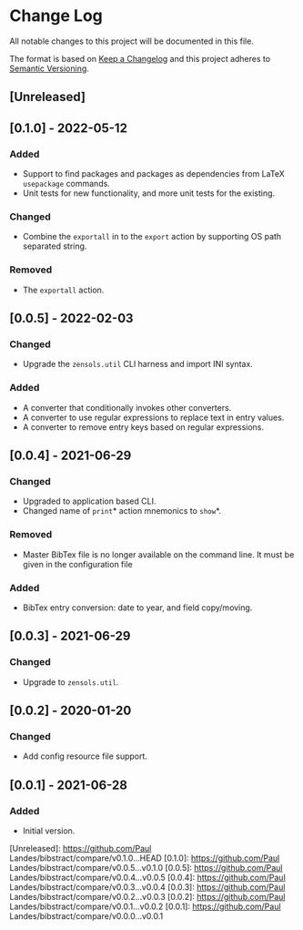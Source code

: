 # Change Log
All notable changes to this project will be documented in this file.

The format is based on [Keep a Changelog](http://keepachangelog.com/)
and this project adheres to [Semantic Versioning](http://semver.org/).


## [Unreleased]


## [0.1.0] - 2022-05-12
### Added
- Support to find packages and packages as dependencies from LaTeX `usepackage`
  commands.
- Unit tests for new functionality, and more unit tests for the existing.

### Changed
- Combine the `exportall` in to the `export` action by supporting OS path
  separated string.

### Removed
- The `exportall` action.



## [0.0.5] - 2022-02-03
### Changed
- Upgrade the `zensols.util` CLI harness and import INI syntax.

### Added
- A converter that conditionally invokes other converters.
- A converter to use regular expressions to replace text in entry values.
- A converter to remove entry keys based on regular expressions.


## [0.0.4] - 2021-06-29
### Changed
- Upgraded to application based CLI.
- Changed name of `print`* action mnemonics to `show`*.

### Removed
- Master BibTex file is no longer available on the command line.  It must be
  given in the configuration file

### Added
- BibTex entry conversion: date to year, and field copy/moving.


## [0.0.3] - 2021-06-29
### Changed
- Upgrade to `zensols.util`.


## [0.0.2] - 2020-01-20
### Changed
- Add config resource file support.


## [0.0.1] - 2021-06-28
### Added
- Initial version.


<!-- links -->
[Unreleased]: https://github.com/Paul Landes/bibstract/compare/v0.1.0...HEAD
[0.1.0]: https://github.com/Paul Landes/bibstract/compare/v0.0.5...v0.1.0
[0.0.5]: https://github.com/Paul Landes/bibstract/compare/v0.0.4...v0.0.5
[0.0.4]: https://github.com/Paul Landes/bibstract/compare/v0.0.3...v0.0.4
[0.0.3]: https://github.com/Paul Landes/bibstract/compare/v0.0.2...v0.0.3
[0.0.2]: https://github.com/Paul Landes/bibstract/compare/v0.0.1...v0.0.2
[0.0.1]: https://github.com/Paul Landes/bibstract/compare/v0.0.0...v0.0.1
